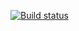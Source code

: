 [![Build status](https://ci.appveyor.com/api/projects/status/pxpig4ewq0b7fc3r?svg=true)](https://ci.appveyor.com/project/LiBrisk/homeworkautojava5patterns)